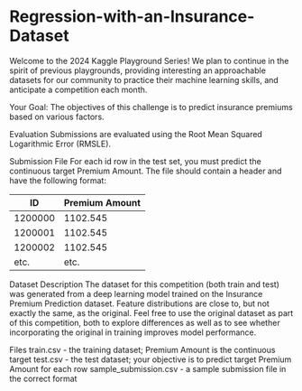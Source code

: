 # Regression-with-an-Insurance-Dataset
Welcome to the 2024 Kaggle Playground Series! We plan to continue in the spirit of previous playgrounds, providing interesting an approachable datasets for our community to practice their machine learning skills, and anticipate a competition each month. 

Your Goal: The objectives of this challenge is to predict insurance premiums based on various factors.

Evaluation
Submissions are evaluated using the Root Mean Squared Logarithmic Error (RMSLE).

Submission File
For each id row in the test set, you must predict the continuous target Premium Amount. The file should contain a header and have the following format:

| ID       | Premium Amount |
|----------|----------------|
| 1200000  | 1102.545       |
| 1200001  | 1102.545       |
| 1200002  | 1102.545       |
| etc.     | etc.           |


Dataset Description
The dataset for this competition (both train and test) was generated from a deep learning model trained on the Insurance Premium Prediction dataset. Feature distributions are close to, but not exactly the same, as the original. Feel free to use the original dataset as part of this competition, both to explore differences as well as to see whether incorporating the original in training improves model performance.

Files
train.csv - the training dataset; Premium Amount is the continuous target
test.csv - the test dataset; your objective is to predict target Premium Amount for each row
sample_submission.csv - a sample submission file in the correct format
